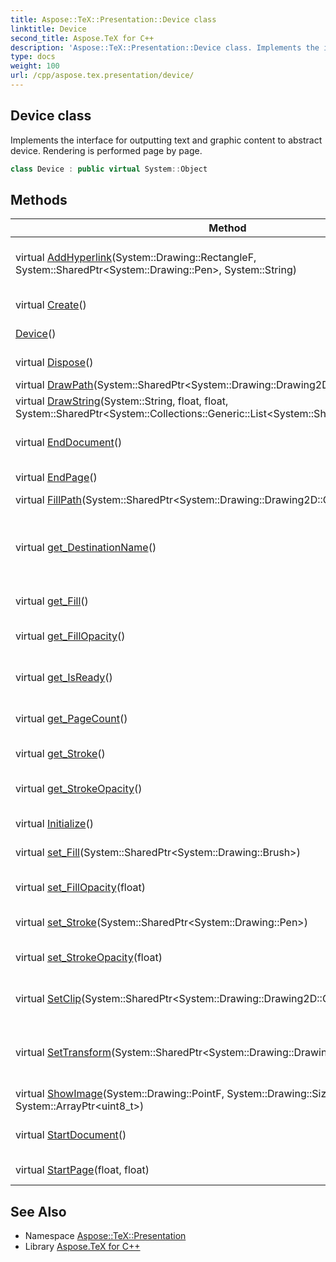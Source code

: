 ```yaml
---
title: Aspose::TeX::Presentation::Device class
linktitle: Device
second_title: Aspose.TeX for C++
description: 'Aspose::TeX::Presentation::Device class. Implements the interface for outputting text and graphic content to abstract device. Rendering is performed page by page in C++.'
type: docs
weight: 100
url: /cpp/aspose.tex.presentation/device/
---
```

## Device class


Implements the interface for outputting text and graphic content to abstract device. Rendering is performed page by page.

```cpp
class Device : public virtual System::Object
```

## Methods

| Method | Description |
| --- | --- |
| virtual [AddHyperlink](./addhyperlink/)(System::Drawing::RectangleF, System::SharedPtr\<System::Drawing::Pen\>, System::String) | Sets the hyperlink with a URI as its target. |
| virtual [Create](./create/)() | Creates a copy of this device. |
| [Device](./device/)() | Creates a new instance. |
| virtual [Dispose](./dispose/)() | Disposes the device. |
| virtual [DrawPath](./drawpath/)(System::SharedPtr\<System::Drawing::Drawing2D::GraphicsPath\>) | Draws a path. |
| virtual [DrawString](./drawstring/)(System::String, float, float, System::SharedPtr\<System::Collections::Generic::List\<System::SharedPtr\<GlyphData\>\>\>) | Draws a text string. |
| virtual [EndDocument](./enddocument/)() | Finalizes the whole document. |
| virtual [EndPage](./endpage/)() | Finalizes a page. |
| virtual [FillPath](./fillpath/)(System::SharedPtr\<System::Drawing::Drawing2D::GraphicsPath\>) | Fills a path. |
| virtual [get_DestinationName](./get_destinationname/)() | Gets destination name: output file name or device description. |
| virtual [get_Fill](./get_fill/)() | Gets/sets the current fill. |
| virtual [get_FillOpacity](./get_fillopacity/)() | Gets/sets the current fill opacity. |
| virtual [get_IsReady](./get_isready/)() | Shows if device is ready for output. |
| virtual [get_PageCount](./get_pagecount/)() | Gets the number of pages. |
| virtual [get_Stroke](./get_stroke/)() | Gets/sets the current stroke. |
| virtual [get_StrokeOpacity](./get_strokeopacity/)() | Gets/sets the current stroke opacity. |
| virtual [Initialize](./initialize/)() | Initializes the device. |
| virtual [set_Fill](./set_fill/)(System::SharedPtr\<System::Drawing::Brush\>) | Gets/sets the current fill. |
| virtual [set_FillOpacity](./set_fillopacity/)(float) | Gets/sets the current fill opacity. |
| virtual [set_Stroke](./set_stroke/)(System::SharedPtr\<System::Drawing::Pen\>) | Gets/sets the current stroke. |
| virtual [set_StrokeOpacity](./set_strokeopacity/)(float) | Gets/sets the current stroke opacity. |
| virtual [SetClip](./setclip/)(System::SharedPtr\<System::Drawing::Drawing2D::GraphicsPath\>) | Sets the current clip path. |
| virtual [SetTransform](./settransform/)(System::SharedPtr\<System::Drawing::Drawing2D::Matrix\>) | Sets the current coordinate space transformation. |
| virtual [ShowImage](./showimage/)(System::Drawing::PointF, System::Drawing::SizeF, System::ArrayPtr\<uint8_t\>) | Shows a raster image. |
| virtual [StartDocument](./startdocument/)() | Starts the whole document. |
| virtual [StartPage](./startpage/)(float, float) | Starts a new page. |
## See Also

* Namespace [Aspose::TeX::Presentation](../)
* Library [Aspose.TeX for C++](../../)
